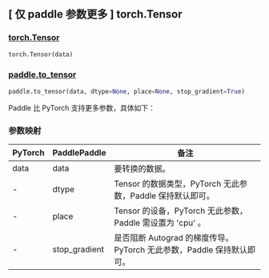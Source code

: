 ## [ 仅 paddle 参数更多 ] torch.Tensor

### [torch.Tensor](https://pytorch.org/docs/stable/tensors.html)

```python
torch.Tensor(data)
```

### [paddle.to_tensor](https://www.paddlepaddle.org.cn/documentation/docs/zh/develop/api/paddle/to_tensor_cn.html#to-tensor)

```python
paddle.to_tensor(data, dtype=None, place=None, stop_gradient=True)
```

Paddle 比 PyTorch 支持更多参数，具体如下：

### 参数映射

| PyTorch | PaddlePaddle | 备注                                                        |
| ------- | ------------ | ----------------------------------------------------------- |
| data    | data         | 要转换的数据。 |
| -       | dtype        | Tensor 的数据类型，PyTorch 无此参数，Paddle 保持默认即可。   |
| -       | place        | Tensor 的设备，PyTorch 无此参数，Paddle 需设置为 'cpu' 。         |
| -       | stop_gradient | 是否阻断 Autograd 的梯度传导。PyTorch 无此参数，Paddle 保持默认即可。     |

